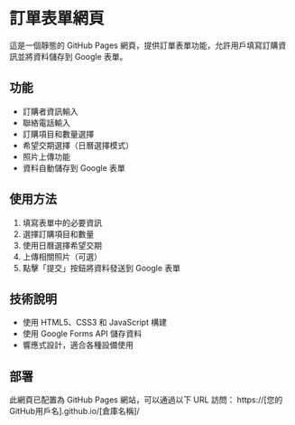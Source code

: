 # 訂單表單網頁

這是一個靜態的 GitHub Pages 網頁，提供訂單表單功能，允許用戶填寫訂購資訊並將資料儲存到 Google 表單。

## 功能

- 訂購者資訊輸入
- 聯絡電話輸入
- 訂購項目和數量選擇
- 希望交期選擇（日曆選擇模式）
- 照片上傳功能
- 資料自動儲存到 Google 表單

## 使用方法

1. 填寫表單中的必要資訊
2. 選擇訂購項目和數量
3. 使用日曆選擇希望交期
4. 上傳相關照片（可選）
5. 點擊「提交」按鈕將資料發送到 Google 表單

## 技術說明

- 使用 HTML5、CSS3 和 JavaScript 構建
- 使用 Google Forms API 儲存資料
- 響應式設計，適合各種設備使用

## 部署

此網頁已配置為 GitHub Pages 網站，可以通過以下 URL 訪問：
https://[您的GitHub用戶名].github.io/[倉庫名稱]/ 